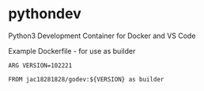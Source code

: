 # pythondev

Python3 Development Container for Docker and VS Code

Example Dockerfile - for use as builder

```
ARG VERSION=102221

FROM jac18281828/godev:${VERSION} as builder
```

